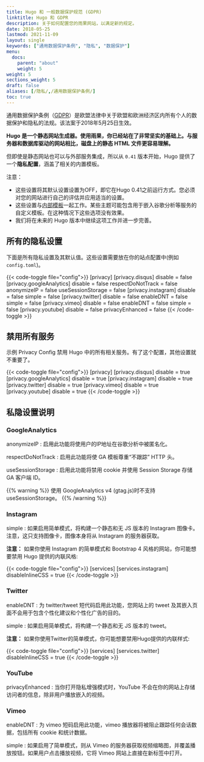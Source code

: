 ```yaml
---
title: Hugo 和 一般数据保护规范 (GDPR)
linktitle: Hugo 和 GDPR
description: 关于如何配置您的雨果网站，以满足新的规定。
date: 2018-05-25
lastmod: 2021-11-09
layout: single
keywords: ["通用数据保护条例", "隐私", "数据保护"]
menu:
  docs:
    parent: "about"
    weight: 5
weight: 5
sections_weight: 5
draft: false
aliases: [/隐私/,/通用数据保护条例/]
toc: true
---
```



通用数据保护条例（[GDPR][GDPR]）是欧盟法律中关于欧盟和欧洲经济区内所有个人的数据保护和隐私的法规。该法案于2018年5月25日生效。

**Hugo 是一个静态网站生成器。使用雨果，你已经站在了非常坚实的基础上。与服务器和数据库驱动的网站相比，磁盘上的静态 HTML 文件更容易理解。**

但即使是静态网站也可以与外部服务集成，所以从 `0.41` 版本开始，Hugo 提供了一个**隐私配置**，涵盖了相关的内置模板。

注意：

* 这些设置将其默认设置设置为OFF，即它在Hugo 0.41之前运行方式。您必须对您的网站进行自己的评估并应用适当的设置。
* 这些设置与[内部模板][internal templates]一起工作。某些主题可能包含用于嵌入谷歌分析等服务的自定义模板。在这种情况下这些选项没有效果。
* 我们将在未来的 Hugo 版本中继续这项工作并进一步完善。

## 所有的隐私设置

下面是所有隐私设置及其默认值。这些设置需要放在你的站点配置中(例如 `config.toml`)。

 {{< code-toggle file="config">}}
[privacy]
[privacy.disqus]
disable = false
[privacy.googleAnalytics]
disable = false
respectDoNotTrack = false
anonymizeIP = false
useSessionStorage = false
[privacy.instagram]
disable = false
simple = false
[privacy.twitter]
disable = false
enableDNT = false
simple = false
[privacy.vimeo]
disable = false
enableDNT = false
simple = false
[privacy.youtube]
disable = false
privacyEnhanced = false
{{< /code-toggle >}}

## 禁用所有服务

示例 Privacy Config 禁用 Hugo 中的所有相关服务。有了这个配置，其他设置就不重要了。

 {{< code-toggle file="config">}}
[privacy]
[privacy.disqus]
disable = true
[privacy.googleAnalytics]
disable = true
[privacy.instagram]
disable = true
[privacy.twitter]
disable = true
[privacy.vimeo]
disable = true
[privacy.youtube]
disable = true
{{< /code-toggle >}}

## 私隐设置说明

### GoogleAnalytics

anonymizeIP
: 启用此功能将使用户的IP地址在谷歌分析中被匿名化。

respectDoNotTrack
: 启用此功能将使 GA 模板尊重“不跟踪” HTTP 头。

useSessionStorage
: 启用此功能将禁用 cookie 并使用 Session Storage 存储 GA 客户端 ID。

{{% warning %}}
使用 GoogleAnalytics v4 (gtag.js)时不支持useSessionStorage。
{{% /warning %}}

### Instagram

simple
: 如果启用简单模式，将构建一个静态和无 JS 版本的 Instagram 图像卡。注意，这只支持图像卡，图像本身将从 Instagram 的服务器获取。

**注意：** 如果你使用 Instagram 的简单模式和 Bootstrap 4 风格的网站，你可能想要禁用 Hugo 提供的内联风格:

 {{< code-toggle file="config">}}
[services]
[services.instagram]
disableInlineCSS = true
{{< /code-toggle >}}

### Twitter

enableDNT
: 为 twitter/tweet 短代码启用此功能，您网站上的 tweet 及其嵌入页面不会用于包含个性化建议和个性化广告的目的。

simple
: 如果启用简单模式，将构建一个静态和无 JS 版本的 tweet。

**注意：** 如果你使用Twitter的简单模式，你可能想要禁用Hugo提供的内联样式:

 {{< code-toggle file="config">}}
[services]
[services.twitter]
disableInlineCSS = true
{{< /code-toggle >}}

### YouTube

privacyEnhanced
: 当你打开隐私增强模式时，YouTube 不会在你的网站上存储访问者的信息，除非用户播放嵌入的视频。

### Vimeo

enableDNT
: 为 vimeo 短码启用此功能，vimeo 播放器将被阻止跟踪任何会话数据，包括所有 cookie 和统计数据。

simple
: 如果启用了简单模式，则从 Vimeo 的服务器获取视频缩略图，并覆盖播放按钮。如果用户点击播放视频，它将 Vimeo 网站上直接在新标签中打开。

[GDPR]: <https://zh.wikipedia.org/wiki/%E6%AD%90%E7%9B%9F%E4%B8%80%E8%88%AC%E8%B3%87%E6%96%99%E4%BF%9D%E8%AD%B7%E8%A6%8F%E7%AF%84>
[internal templates]: /zh/templates/internal/
